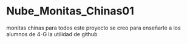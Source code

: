 # Nube_Monitas_Chinas01
monitas chinas para todos
este proyecto se creo para enseñarle a los alumnos de 4-G la utilidad de github
